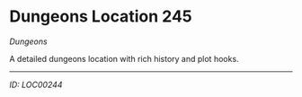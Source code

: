 # Dungeons Location 245

*Dungeons*

A detailed dungeons location with rich history and plot hooks.

---
*ID: LOC00244*